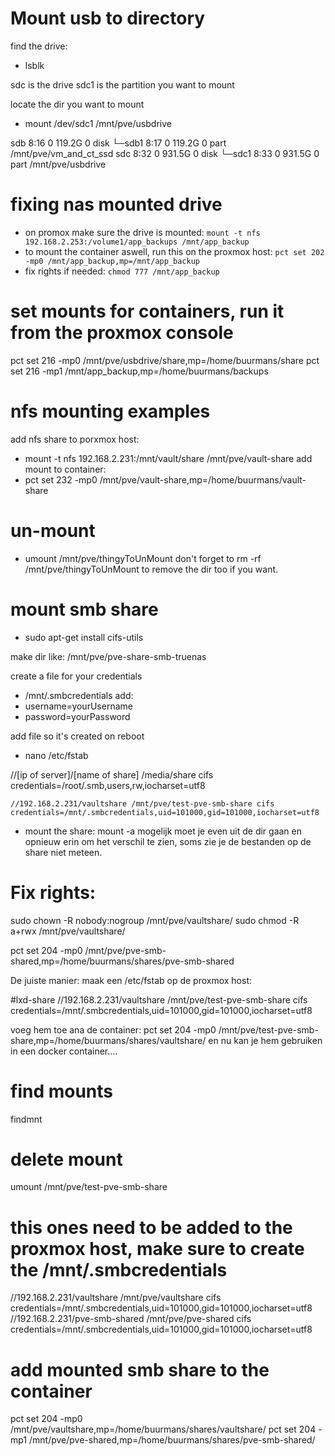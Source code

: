 # Mount usb to directory
find the drive:
 - lsblk

sdc is the drive
sdc1 is the partition you want to mount

locate the dir you want to mount
- mount /dev/sdc1 /mnt/pve/usbdrive

sdb                            8:16   0 119.2G  0 disk 
└─sdb1                         8:17   0 119.2G  0 part /mnt/pve/vm_and_ct_ssd
sdc                            8:32   0 931.5G  0 disk 
└─sdc1                         8:33   0 931.5G  0 part /mnt/pve/usbdrive


# fixing nas mounted drive
 - on promox make sure the drive is mounted:
``` mount -t nfs 192.168.2.253:/volume1/app_backups /mnt/app_backup ```
 - to mount the container aswell, run this on the proxmox host:
```pct set 202 -mp0 /mnt/app_backup,mp=/mnt/app_backup```
 - fix rights if needed: ```chmod 777 /mnt/app_backup```

# set mounts for containers, run it from the proxmox console
 pct set 216 -mp0 /mnt/pve/usbdrive/share,mp=/home/buurmans/share
 pct set 216 -mp1 /mnt/app_backup,mp=/home/buurmans/backups

# nfs mounting examples 
add nfs share to porxmox host:
 - mount -t nfs 192.168.2.231:/mnt/vault/share /mnt/pve/vault-share
add mount to container:
 - pct set 232 -mp0 /mnt/pve/vault-share,mp=/home/buurmans/vault-share

# un-mount
 - umount /mnt/pve/thingyToUnMount
don't forget to rm -rf /mnt/pve/thingyToUnMount to remove the dir too if you want.

# mount smb share
 - sudo apt-get install cifs-utils

make dir like: /mnt/pve/pve-share-smb-truenas

create a file for your credentials
  - /mnt/.smbcredentials
add:
 - username=yourUsername
 - password=yourPassword

add file so it's created on reboot
 - nano /etc/fstab

//[ip of server]/[name of share] /media/share cifs credentials=/root/.smb,users,rw,iocharset=utf8
```
//192.168.2.231/vaultshare /mnt/pve/test-pve-smb-share cifs credentials=/mnt/.smbcredentials,uid=101000,gid=101000,iocharset=utf8

```
 - mount the share:
 mount -a
mogelijk moet je even uit de dir gaan en opnieuw erin om het verschil te zien, soms zie je de bestanden op de share niet meteen.


# Fix rights:
sudo chown -R nobody:nogroup /mnt/pve/vaultshare/
sudo chmod -R a+rwx /mnt/pve/vaultshare/

pct set 204 -mp0 /mnt/pve/pve-smb-shared,mp=/home/buurmans/shares/pve-smb-shared



De juiste manier:
maak een /etc/fstab op de proxmox host:

#lxd-share
//192.168.2.231/vaultshare /mnt/pve/test-pve-smb-share cifs credentials=/mnt/.smbcredentials,uid=101000,gid=101000,iocharset=utf8

voeg hem toe ana de container:
pct set 204 -mp0 /mnt/pve/test-pve-smb-share,mp=/home/buurmans/shares/vaultshare/
en nu kan je hem gebruiken in een docker container....

# find mounts
findmnt

# delete mount 
umount /mnt/pve/test-pve-smb-share

# this ones need to be added to the proxmox host, make sure to create the /mnt/.smbcredentials
//192.168.2.231/vaultshare /mnt/pve/vaultshare cifs credentials=/mnt/.smbcredentials,uid=101000,gid=101000,iocharset=utf8
//192.168.2.231/pve-smb-shared /mnt/pve/pve-shared cifs credentials=/mnt/.smbcredentials,uid=101000,gid=101000,iocharset=utf8

# add mounted smb share to the container
pct set 204 -mp0 /mnt/pve/vaultshare,mp=/home/buurmans/shares/vaultshare/
pct set 204 -mp1 /mnt/pve/pve-shared,mp=/home/buurmans/shares/pve-smb-shared/